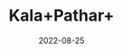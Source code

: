 ---
title: 'Kala+Pathar+'
date: '2022-08-25' 
metatag: '' 
inventory: '0' 
draft: false 
# meta description 
shortDescripton: ''
description: 'stone'
longdescription: ''
featured: True
# product Price
price: '60.0'
# Product Short Description
shortDescription: ''
productID: '7B5126A0-5A24-ED11-9968-005056B3A416'
type: 'products'
category: 'stone' 
thumnailproduct: 'https://aminsaddiquidawakhana.eralive.net/images/products/7B5126A0-5A24-ED11-9968-005056B3A4161.png' 
images:
  - image: 'images/products/7B5126A0-5A24-ED11-9968-005056B3A4161.png'  
Variants:
---